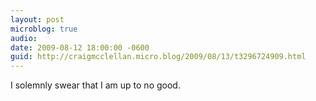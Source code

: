 ```yaml
---
layout: post
microblog: true
audio: 
date: 2009-08-12 18:00:00 -0600
guid: http://craigmcclellan.micro.blog/2009/08/13/t3296724909.html
---
```

I solemnly swear that I am up to no good.
